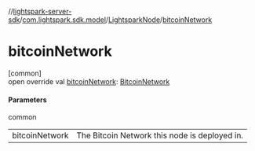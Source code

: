 //[lightspark-server-sdk](../../../index.md)/[com.lightspark.sdk.model](../index.md)/[LightsparkNode](index.md)/[bitcoinNetwork](bitcoin-network.md)

# bitcoinNetwork

[common]\
open override val [bitcoinNetwork](bitcoin-network.md): [BitcoinNetwork](../-bitcoin-network/index.md)

#### Parameters

common

| | |
|---|---|
| bitcoinNetwork | The Bitcoin Network this node is deployed in. |
